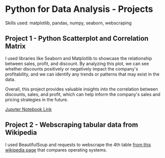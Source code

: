 # Python for Data Analysis - Projects

Skills used: matplotlib, pandas, numpy, seaborn, webscraping

## Project 1 - Python Scatterplot and Correlation Matrix

I used libraries like Seaborn and Matplotlib to showcase the relationship between sales, profit, and discount. By analyzing this plot, we can see whether discounts positively or negatively impact the company's profitability, and we can identify any trends or patterns that may exist in the data.

Overall, this project provides valuable insights into the correlation between discounts, sales, and profit, which can help inform the company's sales and pricing strategies in the future.


[Jupyter Notebook Link](https://github.com/jenn-db/Python-Corr-matrix/blob/main/python_correlation.ipynb)

## Project 2 - Webscraping tabular data from Wikipedia

I used BeautifulSoup and requests to webscrape the 4th table [from this wikipedia page](https://en.wikipedia.org/wiki/Comparison_of_operating_systems#Commands) that compares operating systems.

